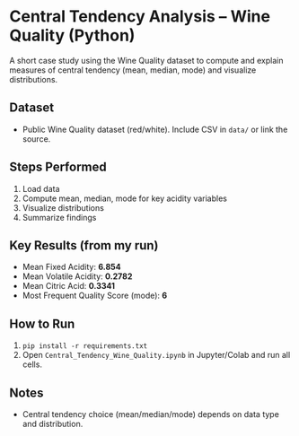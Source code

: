 # Central Tendency Analysis – Wine Quality (Python)

A short case study using the Wine Quality dataset to compute and explain measures of central tendency (mean, median, mode) and visualize distributions.

## Dataset
- Public Wine Quality dataset (red/white). Include CSV in `data/` or link the source.

## Steps Performed
1. Load data
2. Compute mean, median, mode for key acidity variables
3. Visualize distributions
4. Summarize findings

## Key Results (from my run)
- Mean Fixed Acidity: **6.854**
- Mean Volatile Acidity: **0.2782**
- Mean Citric Acid: **0.3341**
- Most Frequent Quality Score (mode): **6**

## How to Run
1. `pip install -r requirements.txt`
2. Open `Central_Tendency_Wine_Quality.ipynb` in Jupyter/Colab and run all cells.

## Notes
- Central tendency choice (mean/median/mode) depends on data type and distribution.
